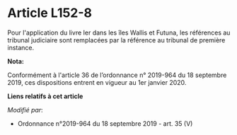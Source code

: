 # Article L152-8

Pour l'application du livre Ier dans les îles Wallis et Futuna, les références au tribunal judiciaire sont remplacées par la
référence au tribunal de première instance.

**Nota:**

Conformément à l'article 36 de l’ordonnance n° 2019-964 du 18 septembre 2019, ces dispositions entrent en vigueur au 1er
janvier 2020.

**Liens relatifs à cet article**

_Modifié par_:

  - Ordonnance n°2019-964 du 18 septembre 2019 - art. 35 (V)
